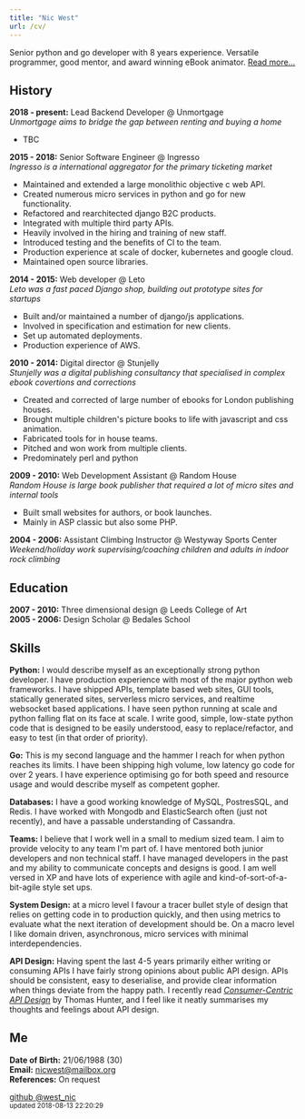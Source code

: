 ```yaml
---
title: "Nic West"
url: /cv/
---
```


Senior python and go developer with 8 years experience. Versatile programmer,
good mentor, and award winning eBook animator. [Read more...][about]

History
-------

**2018 - present:** Lead Backend Developer @ Unmortgage    
*Unmortgage aims to bridge the gap between renting and buying a home*

* TBC

**2015 - 2018:** Senior Software Engineer @ Ingresso    
*Ingresso is a international aggregator for the  primary ticketing market*

* Maintained and extended a large monolithic objective c web API. 
* Created numerous micro services in python and go for new functionality.
* Refactored and rearchitected django B2C products. 
* Integrated with multiple third party APIs.
* Heavily involved in the hiring and training of new staff.
* Introduced testing and the benefits of CI to the team.
* Production experience at scale of docker, kubernetes and google cloud.
* Maintained open source libraries.

**2014 - 2015:** Web developer @ Leto   
*Leto was a fast paced Django shop, building out prototype sites for startups*   

* Built and/or maintained a number of django/js applications. 
* Involved in specification and estimation for new clients.
* Set up automated deployments.
* Production experience of AWS.

**2010 - 2014:** Digital director @ Stunjelly   
*Stunjelly was a digital publishing consultancy that specialised in complex
ebook covertions and corrections*   

* Created and corrected of large number of ebooks for London publishing
  houses.
* Brought multiple children's picture books to life with javascript and css
  animation.
* Fabricated tools for in house teams.
* Pitched and won work from multiple clients.
* Predominately perl and python

**2009 - 2010:** Web Development Assistant @ Random House   
*Random House is large book publisher that required a lot of micro sites and
internal tools*   

* Built small websites for authors, or book launches.
* Mainly in ASP classic but also some PHP.

**2004 - 2006:** Assistant Climbing Instructor @ Westyway Sports Center
*Weekend/holiday work supervising/coaching children and adults in indoor rock
climbing*   

Education
---------
**2007 - 2010:** Three dimensional design @ Leeds College of Art   
**2005 - 2006:** Design Scholar @ Bedales School

Skills
------

**Python:** I would describe myself as an exceptionally strong python
developer. I have production experience with most of the major python web
frameworks. I have shipped APIs, template based web sites, GUI tools,
statically generated sites, serverless micro services, and realtime websocket
based applications. I have seen python running at scale and python falling
flat on its face at scale. I write good, simple, low-state python code that
is designed to be easily understood, easy to replace/refactor, and easy to
test (in that order of priority).

**Go:** This is my second language and the hammer I reach for when python
reaches its limits. I have been shipping high volume, low latency go code
for over 2 years. I have experience optimising go for both speed and resource
usage and would describe myself as competent gopher.

**Databases:** I have a good working knowledge of MySQL, PostresSQL, and
Redis. I have worked with Mongodb and ElasticSearch often (just not recently),
and have a passable understanding of Cassandra.

**Teams:** I believe that I work well in a small to medium sized team. I aim
to provide velocity to any team I'm part of. I have mentored both junior
developers and non technical staff. I have managed developers in the past and
my ability to communicate concepts and designs is good. I am well versed in XP
and have lots of experience with agile and kind-of-sort-of-a-bit-agile style
set ups.

**System Design:** at a micro level I favour a tracer bullet style of design
that relies on getting code in to production quickly, and then using metrics
to evaluate what the next iteration of development should be. On a macro level
I like domain driven, asynchronous, micro services with minimal
interdependencies.

**API Design:** Having spent the last 4-5 years primarily either writing or
consuming APIs I have fairly strong opinions about public API design. APIs
should be consistent, easy to deserialise, and provide clear information when
things deviate from the happy path. I recently read *[Consumer-Centric API
Design][consumer-centric]* by Thomas Hunter, and I feel like it neatly
summarises my thoughts and feelings about API design.
 
Me
--

**Date of Birth:** 21/06/1988 (30)   
**Email:** [nicwest@mailbox.org](mailto:nicwest@mailbox.org)   
**References:** On request

<div class="center">
    <a href="https://github.com/nicwest" class="tooltips" target="_blank">
        <i class="big-icon fab fa-github"></i>
        <span>github</span>
    </a>
    <a href="https://twitter.com/west_nic" class="tooltips" target="_blank">
        <i class="big-icon fab fa-twitter"></i>
        <span>@west_nic</span>
    </a>
<br/>
    <small>updated 2018-08-13 22:20:29</small>
</div>


[about]: /about/
[consumer-centric]: https://www.amazon.co.uk/Consumer-Centric-API-Design-Thomas-Hunter/dp/136498900X
